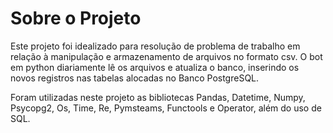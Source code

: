 # Sobre o Projeto

Este projeto foi idealizado para resolução de problema de trabalho em relação à manipulação e armazenamento de arquivos no formato csv.
O bot em python diariamente lê os arquivos e atualiza o banco, inserindo os novos registros nas tabelas alocadas no Banco PostgreSQL.

Foram utilizadas neste projeto as bibliotecas Pandas, Datetime, Numpy, Psycopg2, Os, Time, Re, Pymsteams, Functools e Operator, além do uso de SQL.
